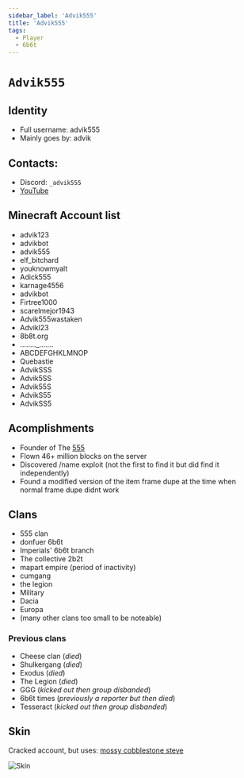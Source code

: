 ```yaml
---
sidebar_label: 'Advik555'
title: 'Advik555'
tags:
  - Player
  - 6b6t
---
```


# `Advik555`

## Identity
* Full username: advik555
* Mainly goes by: advik

## Contacts:
* Discord: `_advik555`
* [YouTube](https://www.youtube.com/channel/UCoEpKXImySV-CEHe9pLEfjg/)

## Minecraft Account list
* advik123
* advikbot
* advik555
* elf_bitchard
* youknowmyalt
* Adick555
* karnage4556
* advikbot
* Firtree1000
* scarelmejor1943
* Advik555wastaken
* Advikl23
* 8b8t.org
* ........_.......
* ABCDEFGHKLMNOP
* Quebastie
* AdvikSSS
* Advik5SS
* Advik55S
* AdvikS55
* AdvikSS5


## Acomplishments
- Founder of The [555](https://6b6t-wiki.vercel.app/Groups/555)
- Flown 46+ million blocks on the server
- Discovered /name exploit (not the first to find it but did find it independently)
- Found a modified version of the item frame dupe at the time when normal frame dupe didnt work

## Clans
- 555 clan
- donfuer 6b6t
- Imperials' 6b6t branch
- The collective 2b2t
- mapart empire (period of inactivity)
- cumgang
- the legion
- Military
- Dacia
- Europa
- (many other clans too small to be noteable)

### Previous clans
- Cheese clan (*died*)
- Shulkergang (*died*)
- Exodus (*died*)
- The Legion (*died*)
- GGG (*kicked out then group disbanded*)
- 6b6t times (*previously a reporter but then died*)
- Tesseract (*kicked out then group disbanded*)

## Skin
Cracked account, but uses: [mossy cobblestone steve](https://www.planetminecraft.com/skin/mossy-cobblestone-steve-trailer-steve/)

![Skin](https://i.ibb.co/pRQ889L/screenshot-1714085591645.png)
